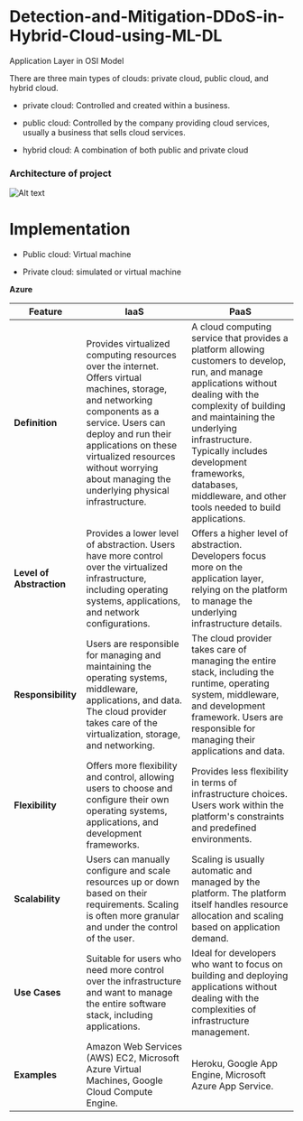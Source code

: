 # Detection-and-Mitigation-DDoS-in-Hybrid-Cloud-using-ML-DL
Application Layer in OSI Model

There are three main types of clouds: private cloud, public cloud, and hybrid cloud.

+ private cloud: Controlled and created within a business.

+ public cloud: Controlled by the company providing cloud services, usually a business that sells cloud services.

+ hybrid cloud: A combination of both public and private cloud

### Architecture of project
![Alt text](Architecture.png)

# Implementation

+ Public cloud: Virtual machine

+ Private cloud: simulated or virtual machine

**Azure**

| Feature                               | IaaS                                        | PaaS                                        |
|---------------------------------------|---------------------------------------------|---------------------------------------------|
| **Definition**                        | Provides virtualized computing resources over the internet. Offers virtual machines, storage, and networking components as a service. Users can deploy and run their applications on these virtualized resources without worrying about managing the underlying physical infrastructure. | A cloud computing service that provides a platform allowing customers to develop, run, and manage applications without dealing with the complexity of building and maintaining the underlying infrastructure. Typically includes development frameworks, databases, middleware, and other tools needed to build applications. |
| **Level of Abstraction**              | Provides a lower level of abstraction. Users have more control over the virtualized infrastructure, including operating systems, applications, and network configurations. | Offers a higher level of abstraction. Developers focus more on the application layer, relying on the platform to manage the underlying infrastructure details. |
| **Responsibility**                   | Users are responsible for managing and maintaining the operating systems, middleware, applications, and data. The cloud provider takes care of the virtualization, storage, and networking. | The cloud provider takes care of managing the entire stack, including the runtime, operating system, middleware, and development framework. Users are responsible for managing their applications and data. |
| **Flexibility**                      | Offers more flexibility and control, allowing users to choose and configure their own operating systems, applications, and development frameworks. | Provides less flexibility in terms of infrastructure choices. Users work within the platform's constraints and predefined environments. |
| **Scalability**                      | Users can manually configure and scale resources up or down based on their requirements. Scaling is often more granular and under the control of the user. | Scaling is usually automatic and managed by the platform. The platform itself handles resource allocation and scaling based on application demand. |
| **Use Cases**                       | Suitable for users who need more control over the infrastructure and want to manage the entire software stack, including applications. | Ideal for developers who want to focus on building and deploying applications without dealing with the complexities of infrastructure management. |
| **Examples**                         | Amazon Web Services (AWS) EC2, Microsoft Azure Virtual Machines, Google Cloud Compute Engine. | Heroku, Google App Engine, Microsoft Azure App Service. |
